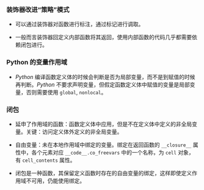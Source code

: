 ### 装饰器改进“策略”模式

- 可以通过装饰器对函数进行标注，通过标记进行调取。

- 一般而言装饰器回定义内部函数将其返回，使用内部函数的代码几乎都需要依赖闭包进行。

### Python 的变量作用域

- $Python$ 编译函数定义体的时候会判断是否为局部变量，而不是到赋值的时候再判断。$Python$ 不要求声明变量，但假定函数定义体中赋值的变量是局部变量，否则需要使用 `global`, `nonlocal`。

### 闭包

- 延申了作用域的函数：函数定义体中应用，但是不在定义体中定义的非全局变量。关键：访问定义体外定义的非全局变量。

- 自由变量：未在本地作用域中绑定的变量。绑定在返回函数的 `__closure__` 属性中，各个元素对应 `__code__.co_freevars` 中的一个名称，为 `cell` 对象，有 `cell_contents` 属性。

- 闭包是一种函数，其保留定义函数时存在的自由变量的绑定，这样即使定义作用域不可用，仍能使用绑定。